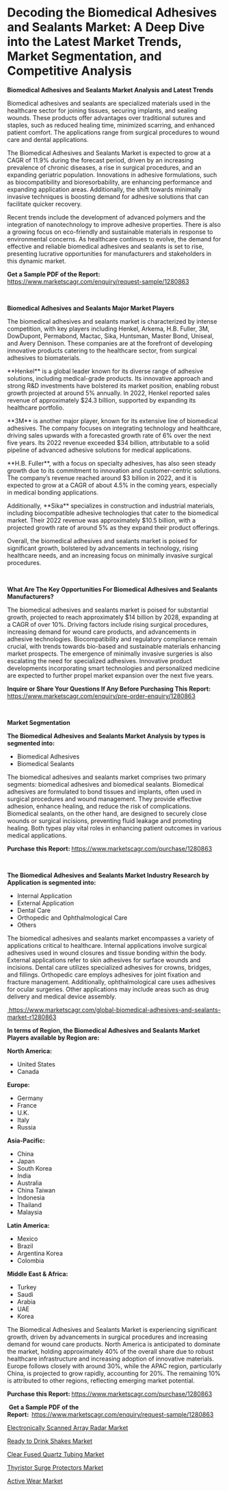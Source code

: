 <p><h1>Decoding the Biomedical Adhesives and Sealants Market: A Deep Dive into the Latest Market Trends, Market Segmentation, and Competitive Analysis</h1></p><p><strong>Biomedical Adhesives and Sealants Market Analysis and Latest Trends</strong></p>
<p><p>Biomedical adhesives and sealants are specialized materials used in the healthcare sector for joining tissues, securing implants, and sealing wounds. These products offer advantages over traditional sutures and staples, such as reduced healing time, minimized scarring, and enhanced patient comfort. The applications range from surgical procedures to wound care and dental applications.</p><p>The Biomedical Adhesives and Sealants Market is expected to grow at a CAGR of 11.9% during the forecast period, driven by an increasing prevalence of chronic diseases, a rise in surgical procedures, and an expanding geriatric population. Innovations in adhesive formulations, such as biocompatibility and bioresorbability, are enhancing performance and expanding application areas. Additionally, the shift towards minimally invasive techniques is boosting demand for adhesive solutions that can facilitate quicker recovery.</p><p>Recent trends include the development of advanced polymers and the integration of nanotechnology to improve adhesive properties. There is also a growing focus on eco-friendly and sustainable materials in response to environmental concerns. As healthcare continues to evolve, the demand for effective and reliable biomedical adhesives and sealants is set to rise, presenting lucrative opportunities for manufacturers and stakeholders in this dynamic market.</p></p>
<p><strong>Get a Sample PDF of the Report:&nbsp;</strong> <a href="https://www.marketscagr.com/enquiry/request-sample/1280863?utm_campaign=1173&utm_medium=2&utm_source=Github&utm_content=ia&utm_term=30092024&utm_id=biomedical-adhesives-and-sealants">https://www.marketscagr.com/enquiry/request-sample/1280863</a></p>
<p>&nbsp;</p>
<p><strong>Biomedical Adhesives and Sealants Major Market Players</strong></p>
<p><p>The biomedical adhesives and sealants market is characterized by intense competition, with key players including Henkel, Arkema, H.B. Fuller, 3M, DowDupont, Permabond, Mactac, Sika, Huntsman, Master Bond, Uniseal, and Avery Dennison. These companies are at the forefront of developing innovative products catering to the healthcare sector, from surgical adhesives to biomaterials.</p><p>**Henkel** is a global leader known for its diverse range of adhesive solutions, including medical-grade products. Its innovative approach and strong R&D investments have bolstered its market position, enabling robust growth projected at around 5% annually. In 2022, Henkel reported sales revenue of approximately $24.3 billion, supported by expanding its healthcare portfolio.</p><p>**3M** is another major player, known for its extensive line of biomedical adhesives. The company focuses on integrating technology and healthcare, driving sales upwards with a forecasted growth rate of 6% over the next five years. Its 2022 revenue exceeded $34 billion, attributable to a solid pipeline of advanced adhesive solutions for medical applications.</p><p>**H.B. Fuller**, with a focus on specialty adhesives, has also seen steady growth due to its commitment to innovation and customer-centric solutions. The company’s revenue reached around $3 billion in 2022, and it is expected to grow at a CAGR of about 4.5% in the coming years, especially in medical bonding applications.</p><p>Additionally, **Sika** specializes in construction and industrial materials, including biocompatible adhesive technologies that cater to the biomedical market. Their 2022 revenue was approximately $10.5 billion, with a projected growth rate of around 5% as they expand their product offerings.</p><p>Overall, the biomedical adhesives and sealants market is poised for significant growth, bolstered by advancements in technology, rising healthcare needs, and an increasing focus on minimally invasive surgical procedures.</p></p>
<p>&nbsp;</p>
<p><strong>What Are The Key Opportunities For Biomedical Adhesives and Sealants Manufacturers?</strong></p>
<p><p>The biomedical adhesives and sealants market is poised for substantial growth, projected to reach approximately $14 billion by 2028, expanding at a CAGR of over 10%. Driving factors include rising surgical procedures, increasing demand for wound care products, and advancements in adhesive technologies. Biocompatibility and regulatory compliance remain crucial, with trends towards bio-based and sustainable materials enhancing market prospects. The emergence of minimally invasive surgeries is also escalating the need for specialized adhesives. Innovative product developments incorporating smart technologies and personalized medicine are expected to further propel market expansion over the next five years.</p></p>
<p><strong>Inquire or Share Your Questions If Any Before Purchasing This Report:</strong> <a href="https://www.marketscagr.com/enquiry/pre-order-enquiry/1280863?utm_campaign=1173&utm_medium=2&utm_source=Github&utm_content=ia&utm_term=30092024&utm_id=biomedical-adhesives-and-sealants">https://www.marketscagr.com/enquiry/pre-order-enquiry/1280863</a></p>
<p>&nbsp;</p>
<p><strong>Market Segmentation</strong></p>
<p><strong>The Biomedical Adhesives and Sealants Market Analysis by types is segmented into:</strong></p>
<p><ul><li>Biomedical Adhesives</li><li>Biomedical Sealants</li></ul></p>
<p><p>The biomedical adhesives and sealants market comprises two primary segments: biomedical adhesives and biomedical sealants. Biomedical adhesives are formulated to bond tissues and implants, often used in surgical procedures and wound management. They provide effective adhesion, enhance healing, and reduce the risk of complications. Biomedical sealants, on the other hand, are designed to securely close wounds or surgical incisions, preventing fluid leakage and promoting healing. Both types play vital roles in enhancing patient outcomes in various medical applications.</p></p>
<p><strong>Purchase this Report:&nbsp;</strong><a href="https://www.marketscagr.com/purchase/1280863?utm_campaign=1173&utm_medium=2&utm_source=Github&utm_content=ia&utm_term=30092024&utm_id=biomedical-adhesives-and-sealants">https://www.marketscagr.com/purchase/1280863</a></p>
<p>&nbsp;</p>
<p><strong>The Biomedical Adhesives and Sealants Market Industry Research by Application is segmented into:</strong></p>
<p><ul><li>Internal Application</li><li>External Application</li><li>Dental Care</li><li>Orthopedic and Ophthalmological Care</li><li>Others</li></ul></p>
<p><p>The biomedical adhesives and sealants market encompasses a variety of applications critical to healthcare. Internal applications involve surgical adhesives used in wound closures and tissue bonding within the body. External applications refer to skin adhesives for surface wounds and incisions. Dental care utilizes specialized adhesives for crowns, bridges, and fillings. Orthopedic care employs adhesives for joint fixation and fracture management. Additionally, ophthalmological care uses adhesives for ocular surgeries. Other applications may include areas such as drug delivery and medical device assembly.</p></p>
<p><a href="https://www.marketscagr.com/global-biomedical-adhesives-and-sealants-market-r1280863?utm_campaign=1173&utm_medium=2&utm_source=Github&utm_content=ia&utm_term=30092024&utm_id=biomedical-adhesives-and-sealants">&nbsp;https://www.marketscagr.com/global-biomedical-adhesives-and-sealants-market-r1280863</a></p>
<p><strong>In terms of Region, the Biomedical Adhesives and Sealants Market Players available by Region are:</strong></p>
<p>
    <p> <strong> North America: </strong>
        <ul>
            <li>United States</li>
            <li>Canada</li>
        </ul>
        </p> 
    <p> <strong> Europe: </strong>
        <ul>
            <li>Germany</li>
            <li>France</li>
            <li>U.K.</li>
            <li>Italy</li>
            <li>Russia</li>
        </ul>
        </p> 
    <p> <strong> Asia-Pacific: </strong>
        <ul>
            <li>China</li>
            <li>Japan</li>
            <li>South Korea</li>
            <li>India</li>
            <li>Australia</li>
            <li>China Taiwan</li>
            <li>Indonesia</li>
            <li>Thailand</li>
            <li>Malaysia</li>
        </ul>
        </p> 
    <p> <strong> Latin America: </strong>
        <ul>
            <li>Mexico</li>
            <li>Brazil</li>
            <li>Argentina Korea</li>
            <li>Colombia</li>
        </ul>
        </p> 
    <p> <strong> Middle East & Africa: </strong>
        <ul>
            <li>Turkey</li>
            <li>Saudi</li>
            <li>Arabia</li>
            <li>UAE</li>
            <li>Korea</li>
        </ul>
    </p>
    </p>
<p><p>The Biomedical Adhesives and Sealants Market is experiencing significant growth, driven by advancements in surgical procedures and increasing demand for wound care products. North America is anticipated to dominate the market, holding approximately 40% of the overall share due to robust healthcare infrastructure and increasing adoption of innovative materials. Europe follows closely with around 30%, while the APAC region, particularly China, is projected to grow rapidly, accounting for 20%. The remaining 10% is attributed to other regions, reflecting emerging market potential.</p></p>
<p><strong>Purchase this Report: </strong><a href="https://www.marketscagr.com/purchase/1280863?utm_campaign=1173&utm_medium=2&utm_source=Github&utm_content=ia&utm_term=30092024&utm_id=biomedical-adhesives-and-sealants">https://www.marketscagr.com/purchase/1280863</a></p>
<p>&nbsp;<strong>Get a Sample PDF of the Report:&nbsp;&nbsp;</strong><a href="https://www.marketscagr.com/enquiry/request-sample/1280863?utm_campaign=1173&utm_medium=2&utm_source=Github&utm_content=ia&utm_term=30092024&utm_id=biomedical-adhesives-and-sealants">https://www.marketscagr.com/enquiry/request-sample/1280863</a></p>
<p><strong></strong></p>
<p><p><a href="https://issuu.com/reportprime-2/docs/electronically-scanned-array-radar-_d8fa5cae6ce30c?utm_campaign=1173&utm_medium=2&utm_source=Github&utm_content=ia&utm_term=30092024&utm_id=biomedical-adhesives-and-sealants">Electronically Scanned Array Radar Market</a></p><p><a href="https://www.linkedin.com/pulse/unveiling-market-trends-global-ready-drink-shakes-growth-qxp3c?utm_campaign=1173&utm_medium=2&utm_source=Github&utm_content=ia&utm_term=30092024&utm_id=biomedical-adhesives-and-sealants">Ready to Drink Shakes Market</a></p><p><a href="https://issuu.com/reportprime-2/docs/clear-fused-quartz-tubing-market-si_714034ad7af3a8?utm_campaign=1173&utm_medium=2&utm_source=Github&utm_content=ia&utm_term=30092024&utm_id=biomedical-adhesives-and-sealants">Clear Fused Quartz Tubing Market</a></p><p><a href="https://www.linkedin.com/pulse/global-thyristor-surge-protectors-market-trends-innovations-zyg9e?utm_campaign=1173&utm_medium=2&utm_source=Github&utm_content=ia&utm_term=30092024&utm_id=biomedical-adhesives-and-sealants">Thyristor Surge Protectors Market</a></p><p><a href="https://www.linkedin.com/pulse/how-active-wear-market-evolve-growth-analysis-year-2024-ybjrc?utm_campaign=1173&utm_medium=2&utm_source=Github&utm_content=ia&utm_term=30092024&utm_id=biomedical-adhesives-and-sealants">Active Wear Market</a></p></p>